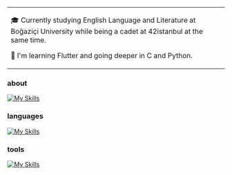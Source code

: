 <table>
  <tr>
    <td valign="center">
      
🎓  Currently studying English Language and Literature at Boğaziçi University while being a cadet at 42istanbul at the same time.

🌱  I'm learning Flutter and going deeper in C and Python.
    
  </tr>
  </table>

### about

[![My Skills](https://skillicons.dev/icons?i=linkedin&theme=dark)](https://www.linkedin.com/in/bu%C4%9Frahan-karamollao%C4%9Flu-395a571b7/)

### languages

[![My Skills](https://skillicons.dev/icons?i=c,python,dart,bash&theme=dark)]()

### **tools**

[![My Skills](https://skillicons.dev/icons?i=vscode,visualstudio,androidstudio,vim,git,github,linux&theme=dark)]()
